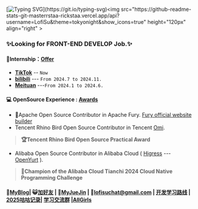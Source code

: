 [![Typing SVG](https://readme-typing-svg.herokuapp.com?font=Fira+Code&pause=1000&random=false&width=435&lines=Hi👋+I+am+Su+😊+Apache+Contributor+%F0%9F%91%8B;👩🏻‍💻+Major+in+Software+Engineering.+✨%F0%9F%91%8B;Open+Source+Enthusiast✨.)](https://git.io/typing-svg)<img src="https://github-readme-stats-git-masterrstaa-rickstaa.vercel.app/api?username=LofiSu&theme=tokyonight&show_icons=true" height="120px" align="right" >
### **✨Looking for FRONT-END DEVELOP Job.✨** 
#### **🌱Internship**：[**Offer**](https://github.com/LofiSu/LofiSu/blob/main/offer.md) 
- [**TikTok**](https://www.douyin.com/) -- `Now` 
- [**bilibili**](https://www.bilibili.com/) --- `From 2024.7 to 2024.11.`
- [**Meituan**](https://www.meituan.com/) ---`From 2024.1 to 2024.6.`
#### **💻 OpenSource Experience :** [**Awards**](https://github.com/LofiSu/LofiSu/blob/main/Awards.md) 
- 🌟Apache Open Source Contributor in Apache Fury. [Fury official website builder](https://fury.apache.org/)
- Tencent Rhino Bird Open Source Contributor in Tencent [Omi](https://omi.cdn-go.cn/home/latest/).
>**🏆Tencent Rhino Bird Open Source Practical Award**
- Alibaba Open Source Contributor in Alibaba Cloud ( [Higress](https://higress.cn/) --- [OpenYurt](https://openyurt.io/) ).
>**🏅Champion of the Alibaba Cloud Tianchi 2024 Cloud Native Programming Challenge**

#### 💬[**MyBlog**](https://www.lofisu.chat/)| 😺[加好友](https://github.com/LofiSu/myBlog?tab=readme-ov-file#%E5%8F%8B%E6%83%85%E9%93%BE%E6%8E%A5) | 🎯[MyJueJin](https://juejin.cn/user/2351234356882624) | 📮lofisuchat@gmail.com | [开发学习路线](https://github.com/kamranahmedse/developer-roadmap) | [2025咕咕记录](https://github.com/LofiSu/LofiSu/blob/main/TODO.md)| [学习交流群](https://github.com/LofiSu/LofiSu/blob/main/qr.md) |[AllGirls](https://github.com/user-attachments/assets/98d2ee13-2243-48cb-beee-3d8399fa73b8)
<!---
LofiSu/LofiSu is a ✨ special ✨ repository because its `README.md` (this file) appears on your GitHub profile.
You can click the Preview link to take a look at your changes.

--->
